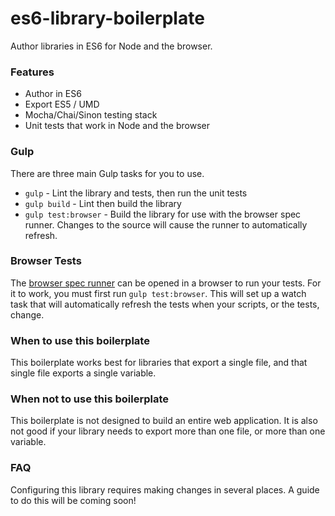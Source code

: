 # es6-library-boilerplate

Author libraries in ES6 for Node and the browser.

### Features

- Author in ES6
- Export ES5 / UMD
- Mocha/Chai/Sinon testing stack
- Unit tests that work in Node and the browser

### Gulp

There are three main Gulp tasks for you to use.

- `gulp` - Lint the library and tests, then run the unit tests
- `gulp build` - Lint then build the library
- `gulp test:browser` - Build the library for use with the browser spec runner.
  Changes to the source will cause the runner to automatically refresh.

### Browser Tests

The [browser spec runner](https://github.com/jmeas/es6-library-boilerplate/blob/master/test/runner.html)
can be opened in a browser to run your tests. For it to work, you must first run `gulp test:browser`. This
will set up a watch task that will automatically refresh the tests when your scripts, or the tests, change.

### When to use this boilerplate

This boilerplate works best for libraries that export a single file, and that single file
exports a single variable.

### When not to use this boilerplate

This boilerplate is not designed to build an entire web application. It is also not
good if your library needs to export more than one file, or more than one variable.

### FAQ

Configuring this library requires making changes in several places. A guide
to do this will be coming soon!
